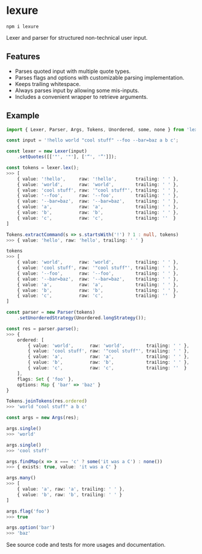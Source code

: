 # lexure

`npm i lexure`  

Lexer and parser for structured non-technical user input.  

## Features

- Parses quoted input with multiple quote types.
- Parses flags and options with customizable parsing implementation.
- Keeps trailing whitespace.
- Always parses input by allowing some mis-inputs.
- Includes a convenient wrapper to retrieve arguments.

## Example

```ts
import { Lexer, Parser, Args, Tokens, Unordered, some, none } from 'lexure';

const input = '!hello world "cool stuff" --foo --bar=baz a b c';

const lexer = new Lexer(input)
    .setQuotes([['"', '"'], ['“', '”']]);

const tokens = lexer.lex();
>>> [
    { value: '!hello',     raw: '!hello',       trailing: ' ' },
    { value: 'world',      raw: 'world',        trailing: ' ' },
    { value: 'cool stuff', raw: '"cool stuff"', trailing: ' ' },
    { value: '--foo',      raw: '--foo',        trailing: ' ' },
    { value: '--bar=baz',  raw: '--bar=baz',    trailing: ' ' },
    { value: 'a',          raw: 'a',            trailing: ' ' },
    { value: 'b',          raw: 'b',            trailing: ' ' },
    { value: 'c',          raw: 'c',            trailing: ''  }
]

Tokens.extractCommand(s => s.startsWith('!') ? 1 : null, tokens)
>>> { value: 'hello', raw: 'hello', trailing: ' ' }

tokens
>>> [
    { value: 'world',      raw: 'world',        trailing: ' ' },
    { value: 'cool stuff', raw: '"cool stuff"', trailing: ' ' },
    { value: '--foo',      raw: '--foo',        trailing: ' ' },
    { value: '--bar=baz',  raw: '--bar=baz',    trailing: ' ' },
    { value: 'a',          raw: 'a',            trailing: ' ' },
    { value: 'b',          raw: 'b',            trailing: ' ' },
    { value: 'c',          raw: 'c',            trailing: ''  }
]

const parser = new Parser(tokens)
    .setUnorderedStrategy(Unordered.longStrategy());

const res = parser.parse();
>>> {
    ordered: [
        { value: 'world',      raw: 'world',        trailing: ' ' },
        { value: 'cool stuff', raw: '"cool stuff"', trailing: ' ' },
        { value: 'a',          raw: 'a',            trailing: ' ' },
        { value: 'b',          raw: 'b',            trailing: ' ' },
        { value: 'c',          raw: 'c',            trailing: ''  }
    ],
    flags: Set { 'foo' },
    options: Map { 'bar' => 'baz' }
}

Tokens.joinTokens(res.ordered)
>>> 'world "cool stuff" a b c'

const args = new Args(res);

args.single()
>>> 'world'

args.single()
>>> 'cool stuff'

args.findMap(x => x === 'c' ? some('it was a C') : none())
>>> { exists: true, value: 'it was a C' }

args.many()
>>> [
    { value: 'a', raw: 'a', trailing: ' ' },
    { value: 'b', raw: 'b', trailing: ' ' }
]

args.flag('foo')
>>> true

args.option('bar')
>>> 'baz'
```

See source code and tests for more usages and documentation.
